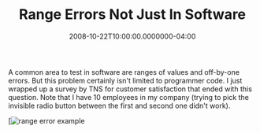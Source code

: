 ﻿---
title: Range Errors Not Just In Software
date: "2008-10-22T10:00:00.0000000-04:00"
description: A common area to test in software are ranges of values and
featuredImage: img/range-errors-not-just-in-software-featured.png
---

A common area to test in software are ranges of values and off-by-one errors. But this problem certainly isn't limited to programmer code. I just wrapped up a survey by TNS for customer satisfaction that ended with this question. Note that I have 10 employees in my company (trying to pick the invisible radio button between the first and second one didn't work).

[![range error example](/img/range-error.png)

